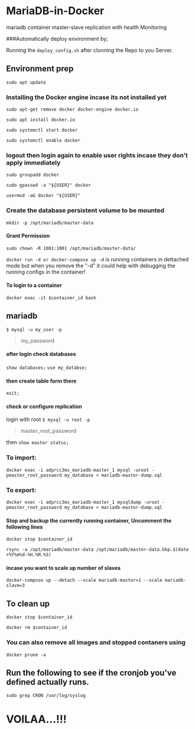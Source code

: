 # MariaDB-in-Docker

mariadb container master-slave replication with health Monitoring

###Automatically deploy environment by;

Running the `deploy_config.sh` after clonning the Repo to you Server.

## Environment prep

`sudo apt update`

### Installing the Docker engine incase its not installed yet

`sudo apt-get remove docker docker-engine docker.io`

`sudo apt install docker.io`

`sudo systemctl start docker`

`sudo systemctl enable docker`

### logout then login again to enable user rights incase they don't apply immediately

`sudo groupadd docker`

`sudo gpasswd -a "${USER}" docker`

`usermod -aG docker "${USER}"`

### Create the database persistent volume to be mounted

`mkdir -p /opt/mariadb/master-data`

#### Grant Permission 

`sudo chown -R 1001:1001 /opt/mariadb/master-data/`

`docker run -d or docker-compose up -d` is running containers in dettached mode but when you remove the "-d" it could help with debugging the running configs in the container!

#### To login to a container

`docker exec -it $container_id bash`

## mariadb

`$ mysql -u my_user -p`
> my_password

#### after login check databases
`show databases;`
`use my_databse;`

#### then create table form there
`exit;`

#### check or configure replication
login with root  `$ mysql -u root -p `
> master_root_password

then
`show master status;`

### To import:

`docker exec -i adprcc3ms_mariadb-master_1 mysql -uroot -pmaster_root_password my_database < mariadb-master-dump.sql`

### To export:

`docker exec -i adprcc3ms_mariadb-master_1 mysqldump -uroot -pmaster_root_password my_database > mariadb-master-dump.sql`

#### Stop and backup the currently running container, Uncomment the following lines

`docker stop $container_id`

`rsync -a /opt/mariadb/master-data /opt/mariadb/master-data.bkp.$(date +%Y%m%d-%H.%M.%S)`

#### incase you want to scale up number of slaves

`docker-compose up --detach --scale mariadb-master=1 --scale mariadb-slave=3`

## To clean up

`docker stop $container_id`

`docker rm $container_id`

### You can also remove all images and stopped contaners using

`docker prune -a`

## Run the following to see if the cronjob you've defined actually runs.

`sudo grep CRON /var/log/syslog`


# VOILAA...!!!
